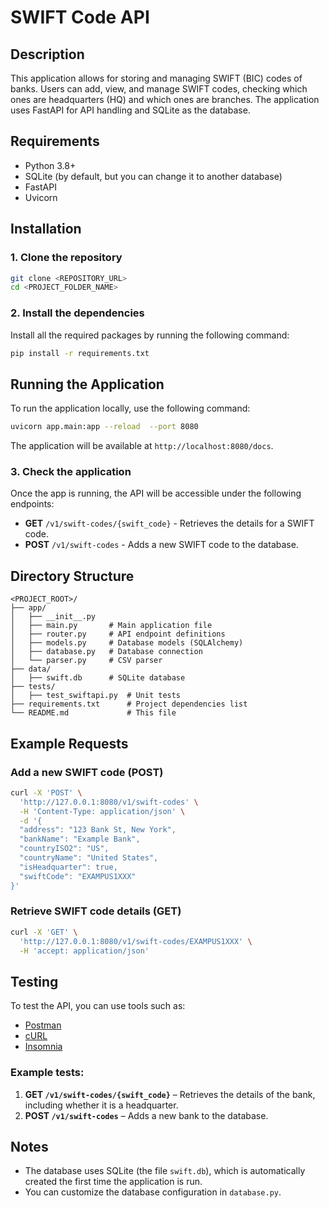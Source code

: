 # SWIFT Code API

## Description

This application allows for storing and managing SWIFT (BIC) codes of banks. Users can add, view, and manage SWIFT codes, checking which ones are headquarters (HQ) and which ones are branches. The application uses FastAPI for API handling and SQLite as the database.

## Requirements

* Python 3.8+
* SQLite (by default, but you can change it to another database)
* FastAPI
* Uvicorn

## Installation

### 1. Clone the repository

```bash
git clone <REPOSITORY_URL>
cd <PROJECT_FOLDER_NAME>
```

### 2. Install the dependencies

Install all the required packages by running the following command:

```bash
pip install -r requirements.txt
```

## Running the Application

To run the application locally, use the following command:

```bash
uvicorn app.main:app --reload  --port 8080
```

The application will be available at `http://localhost:8080/docs`.

### 3. Check the application

Once the app is running, the API will be accessible under the following endpoints:

* **GET** `/v1/swift-codes/{swift_code}` - Retrieves the details for a SWIFT code.
* **POST** `/v1/swift-codes` - Adds a new SWIFT code to the database.

## Directory Structure

```plaintext
<PROJECT_ROOT>/
├── app/
│   ├── __init__.py
│   ├── main.py       # Main application file
│   ├── router.py     # API endpoint definitions
│   ├── models.py     # Database models (SQLAlchemy)
│   ├── database.py   # Database connection
│   └── parser.py     # CSV parser
├── data/
│   ├── swift.db      # SQLite database
├── tests/
│   ├── test_swiftapi.py  # Unit tests
├── requirements.txt      # Project dependencies list
└── README.md             # This file
```

## Example Requests

### Add a new SWIFT code (POST)

```bash
curl -X 'POST' \
  'http://127.0.0.1:8080/v1/swift-codes' \
  -H 'Content-Type: application/json' \
  -d '{
  "address": "123 Bank St, New York",
  "bankName": "Example Bank",
  "countryISO2": "US",
  "countryName": "United States",
  "isHeadquarter": true,
  "swiftCode": "EXAMPUS1XXX"
}'
```

### Retrieve SWIFT code details (GET)

```bash
curl -X 'GET' \
  'http://127.0.0.1:8080/v1/swift-codes/EXAMPUS1XXX' \
  -H 'accept: application/json'
```

## Testing

To test the API, you can use tools such as:

* [Postman](https://www.postman.com/)
* [cURL](https://curl.se/)
* [Insomnia](https://insomnia.rest/)


### Example tests:

1. **GET `/v1/swift-codes/{swift_code}`** – Retrieves the details of the bank, including whether it is a headquarter.
2. **POST `/v1/swift-codes`** – Adds a new bank to the database.

## Notes

* The database uses SQLite (the file `swift.db`), which is automatically created the first time the application is run.
* You can customize the database configuration in `database.py`.


